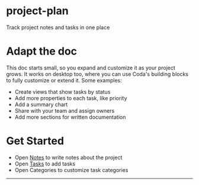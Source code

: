 # project-plan
Track project notes and tasks in one place

# Adapt the doc

This doc starts small, so you expand and customize it as your project grows.
It works on desktop too, where you can use Coda's building blocks to fully customize or extend it.  Some examples:
* Create views that show tasks by status
* Add more properties to each task, like priority
* Add a summary chart
* Share with your team and assign owners
* Add more sections for written documentation

# Get Started
* Open [Notes](https://coda.io/d/_d5xvrFKvH-R/Notes_sunmd) to write notes about the project
* Open [Tasks](https://coda.io/d/_d5xvrFKvH-R/Tasks_suNdk) to add tasks
* Open Categories to customize task categories
---
